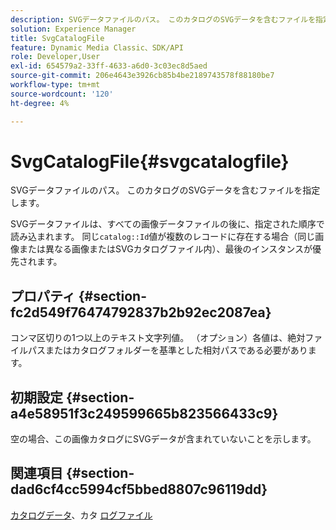 ```yaml
---
description: SVGデータファイルのパス。 このカタログのSVGデータを含むファイルを指定します。
solution: Experience Manager
title: SvgCatalogFile
feature: Dynamic Media Classic、SDK/API
role: Developer,User
exl-id: 654579a2-33ff-4633-a6d0-3c03ec8d5aed
source-git-commit: 206e4643e3926cb85b4be2189743578f88180be7
workflow-type: tm+mt
source-wordcount: '120'
ht-degree: 4%

---
```


# SvgCatalogFile{#svgcatalogfile}

SVGデータファイルのパス。 このカタログのSVGデータを含むファイルを指定します。

SVGデータファイルは、すべての画像データファイルの後に、指定された順序で読み込まれます。 同じ`catalog::Id`値が複数のレコードに存在する場合（同じ画像または異なる画像またはSVGカタログファイル内）、最後のインスタンスが優先されます。

## プロパティ {#section-fc2d549f76474792837b2b92ec2087ea}

コンマ区切りの1つ以上のテキスト文字列値。 （オプション）各値は、絶対ファイルパスまたはカタログフォルダーを基準とした相対パスである必要があります。

## 初期設定 {#section-a4e58951f3c249599665b823566433c9}

空の場合、この画像カタログにSVGデータが含まれていないことを示します。

## 関連項目 {#section-dad6cf4cc5994cf5bbed8807c96119dd}

[カタログデータ](../../../../../is-api/image-catalog/image-serving-api-ref/c-image-catalog-reference/c-overview/c-catalog-data-fields/c-catalog-data-fields.md#concept-b19581028ec44f98b9f5943624403d29)、カタ [ログファイル](../../../../../is-api/image-catalog/image-serving-api-ref/c-image-catalog-reference/c-attributes-reference/r-catalogfile.md#reference-16498bb4cb33458697c1ab002ea8db79)
